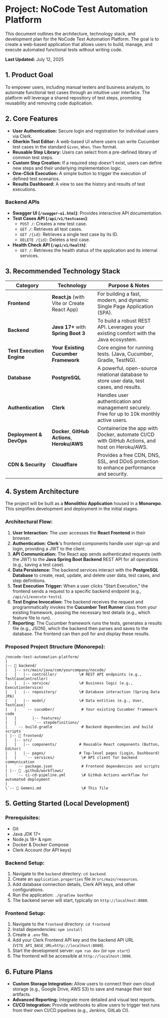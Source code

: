 # Project: NoCode Test Automation Platform

This document outlines the architecture, technology stack, and development plan for the NoCode Test Automation Platform. The goal is to create a web-based application that allows users to build, manage, and execute automated functional tests without writing code.

**Last Updated:** July 12, 2025

## 1. Product Goal

To empower users, including manual testers and business analysts, to automate functional test cases through an intuitive user interface. The platform will leverage a shared repository of test steps, promoting reusability and removing code duplication.

## 2. Core Features

-   **User Authentication:** Secure login and registration for individual users via Clerk.
-   **Gherkin Test Editor:** A web-based UI where users can write Cucumber test cases in the standard `Given`, `When`, `Then` format.
-   **Reusable Step Library:** Users can select from a pre-defined library of common test steps.
-   **Custom Step Creation:** If a required step doesn't exist, users can define new steps and their underlying implementation logic.
-   **One-Click Execution:** A simple button to trigger the execution of defined test scenarios.
-   **Results Dashboard:** A view to see the history and results of test executions.

### Backend APIs

-   **Swagger UI (`/swagger-ui.html`)**: Provides interactive API documentation.
-   **Test Cases API (`/api/v1/testcases`)**:
    -   `POST /`: Creates a new test case.
    -   `GET /`: Retrieves all test cases.
    -   `GET /{id}`: Retrieves a single test case by its ID.
    -   `DELETE /{id}`: Deletes a test case.
-   **Health Check API (`/api/v1/health`)**:
    -   `GET /`: Retrieves the health status of the application and its internal services.

## 3. Recommended Technology Stack

| Category                  | Technology                                     | Purpose & Notes                                                                          |
| ------------------------- | ---------------------------------------------- | ---------------------------------------------------------------------------------------- |
| **Frontend** | **React.js** (with Vite or Create React App)   | For building a fast, modern, and dynamic Single Page Application (SPA).                  |
| **Backend** | **Java 17+** with **Spring Boot 3** | To build a robust REST API. Leverages your existing comfort with the Java ecosystem.       |
| **Test Execution Engine** | **Your Existing Cucumber Framework** | Core engine for running tests. (Java, Cucumber, Gradle, TestNG).                       |
| **Database** | **PostgreSQL** | A powerful, open-source relational database to store user data, test cases, and results. |
| **Authentication** | **Clerk** | Handles user authentication and management securely. Free for up to 10k monthly active users. |
| **Deployment & DevOps** | **Docker**, **GitHub Actions**, **Heroku/AWS** | Containerize the app with Docker, automate CI/CD with GitHub Actions, and host on Heroku/AWS. |
| **CDN & Security** | **Cloudflare** | Provides a free CDN, DNS, SSL, and DDoS protection to enhance performance and security.    |

## 4. System Architecture

The project will be built as a **Monolithic Application** housed in a **Monorepo**. This simplifies development and deployment in the initial stages.

### Architectural Flow:

1.  **User Interaction:** The user accesses the **React Frontend** in their browser.
2.  **Authentication:** **Clerk**'s frontend components handle user sign-up and login, providing a JWT to the client.
3.  **API Communication:** The React app sends authenticated requests (with the JWT) to the **Java Spring Boot Backend** REST API for all operations (e.g., saving a test case).
4.  **Data Persistence:** The backend services interact with the **PostgreSQL Database** to create, read, update, and delete user data, test cases, and step definitions.
5.  **Test Execution Trigger:** When a user clicks "Start Execution," the frontend sends a request to a specific backend endpoint (e.g., `/api/v1/execute-tests`).
6.  **Test Engine Invocation:** The backend receives the request and programmatically invokes the **Cucumber Test Runner** class from your existing framework, passing the necessary test details (e.g., which feature file to run).
7.  **Reporting:** The Cucumber framework runs the tests, generates a results file (e.g., JSON), which the backend then parses and saves to the database. The frontend can then poll for and display these results.

### Proposed Project Structure (Monorepo):
```
/nocode-test-automation-platform/
|
|-- 📂 backend/
|   |-- src/main/java/com/yourcompany/nocode/
|   |   |-- controller/          \# REST API endpoints (e.g., TestCaseController)
|   |   |-- service/             \# Business logic (e.g., ExecutionService)
|   |   |-- repository/          \# Database interaction (Spring Data JPA)
|   |   |-- model/               \# Data entities (e.g., User, TestCase)
|   |   ` -- cucumber/            # Your existing Cucumber framework code 
|   |       |-- features/ 
|   |        `-- stepdefinitions/
|   ` -- build.gradle             # Backend dependencies and build scripts 
| |-- 📂 frontend/ 
|   |-- src/ 
|   |   |-- components/          # Reusable React components (Button, Editor) 
|   |   |-- pages/               # Top-level pages (Login, Dashboard) 
|   |    `-- services/            \# API client for backend communication
|   ` -- package.json             # Frontend dependencies and scripts 
| |-- 📂 .github/workflows/ 
|    `-- ci-cd-pipeline.yml       \# GitHub Actions workflow for automated deployment
|
\`-- 📄 Gemeni.md                  \# This file
```

## 5. Getting Started (Local Development)

### Prerequisites:

-   Git
-   Java JDK 17+
-   Node.js 18+ & npm
-   Docker & Docker Compose
-   Clerk Account (for API keys)

### Backend Setup:

1.  Navigate to the `backend` directory: `cd backend`
2.  Create an `application.properties` file in `src/main/resources`.
3.  Add database connection details, Clerk API keys, and other configurations.
4.  Run the application: `./gradlew bootRun`
5.  The backend server will start, typically on `http://localhost:8080`.

### Frontend Setup:

1.  Navigate to the `frontend` directory: `cd frontend`
2.  Install dependencies: `npm install`
3.  Create a `.env` file.
4.  Add your Clerk Frontend API key and the backend API URL (`VITE_API_BASE_URL=http://localhost:8080`).
5.  Start the development server: `npm run dev` (or `npm start`)
6.  The frontend will be accessible at `http://localhost:3000`.

## 6. Future Plans

-   **Custom Storage Integration:** Allow users to connect their own cloud storage (e.g., Google Drive, AWS S3) to save and manage their test artifacts.
-   **Advanced Reporting:** Integrate more detailed and visual test reports.
-   **CI/CD Integration:** Provide webhooks to allow users to trigger test runs from their own CI/CD pipelines (e.g., Jenkins, GitLab CI).

